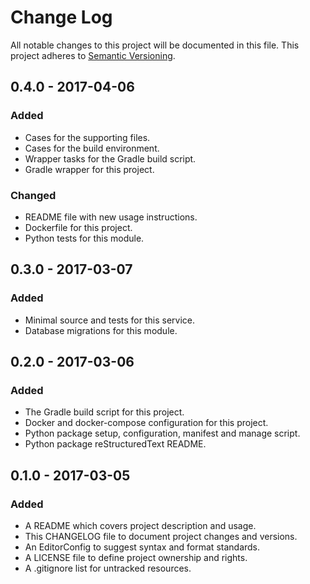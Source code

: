 # Change Log

All notable changes to this project will be documented in this file. This
project adheres to [Semantic Versioning](http://semver.org).

## 0.4.0 - 2017-04-06

### Added

  - Cases for the supporting files.
  - Cases for the build environment.
  - Wrapper tasks for the Gradle build script.
  - Gradle wrapper for this project.

### Changed

  - README file with new usage instructions.
  - Dockerfile for this project.
  - Python tests for this module.

## 0.3.0 - 2017-03-07

### Added

  - Minimal source and tests for this service.
  - Database migrations for this module.

## 0.2.0 - 2017-03-06

### Added

  - The Gradle build script for this project.
  - Docker and docker-compose configuration for this project.
  - Python package setup, configuration, manifest and manage script.
  - Python package reStructuredText README.

## 0.1.0 - 2017-03-05

### Added

  - A README which covers project description and usage.
  - This CHANGELOG file to document project changes and versions.
  - An EditorConfig to suggest syntax and format standards.
  - A LICENSE file to define project ownership and rights.
  - A .gitignore list for untracked resources.
